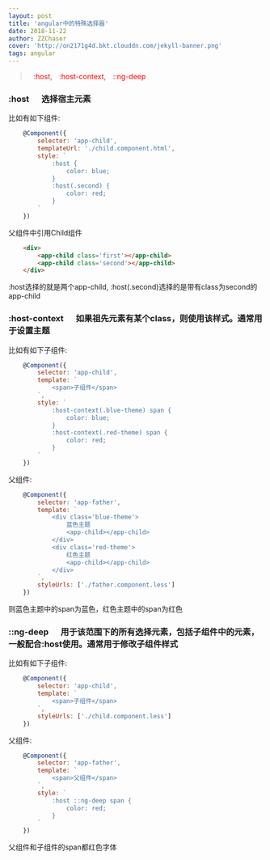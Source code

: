 ```yaml
---
layout: post
title: 'angular中的特殊选择器'
date: 2018-11-22
author: ZZChaser
cover: 'http://on2171g4d.bkt.clouddn.com/jekyll-banner.png'
tags: angular
---
```


> <span style='margin-left:10px;color:red' >:host</span>, <span style='margin-left:10px;color:red' >:host-context</span>, <span style='margin-left:10px;color:red' >::ng-deep</span>

### :host &emsp; 选择宿主元素  
比如有如下组件:
```javascript
    @Component({
        selector: 'app-child',
        templateUrl: './child.component.html',
        style: `
            :host {
                color: blue;
            }
            :host(.second) {
                color: red;
            }
        `
    })
```
父组件中引用Child组件
``` html
    <div>
        <app-child class='first'></app-child>
        <app-child class='second'></app-child>
    </div>
```
:host选择的就是两个app-child, :host(.second)选择的是带有class为second的app-child

### :host-context &emsp; 如果祖先元素有某个class，则使用该样式。通常用于设置主题 

比如有如下子组件:
```javascript
    @Component({
        selector: 'app-child',
        template: `
            <span>子组件</span>
        `,
        style: `
            :host-context(.blue-theme) span {
                color: blue;
            }
            :host-context(.red-theme) span {
                color: red;
            }
        `
    })
```

父组件:
```javascript
    @Component({
        selector: 'app-father',
        template: `
            <div class='blue-theme'>
                蓝色主题
                <app-child></app-child>
            </div>
            <div class='red-theme'>
                红色主题
                <app-child></app-child>
            </div>
        `,
        styleUrls: ['./father.component.less']
    })
```
则蓝色主题中的span为蓝色，红色主题中的span为红色

### ::ng-deep &emsp; 用于该范围下的所有选择元素，包括子组件中的元素，一般配合:host使用。通常用于修改子组件样式

比如有如下子组件:
```javascript
    @Component({
        selector: 'app-child',
        template: `
            <span>子组件</span>
        `,
        styleUrls: ['./child.component.less']
    })
```

父组件:
```javascript
    @Component({
        selector: 'app-father',
        template: `
            <span>父组件</span>
        `,
        style: `
            :host ::ng-deep span {
                color: red;
            }
        `
    })
```
父组件和子组件的span都红色字体
